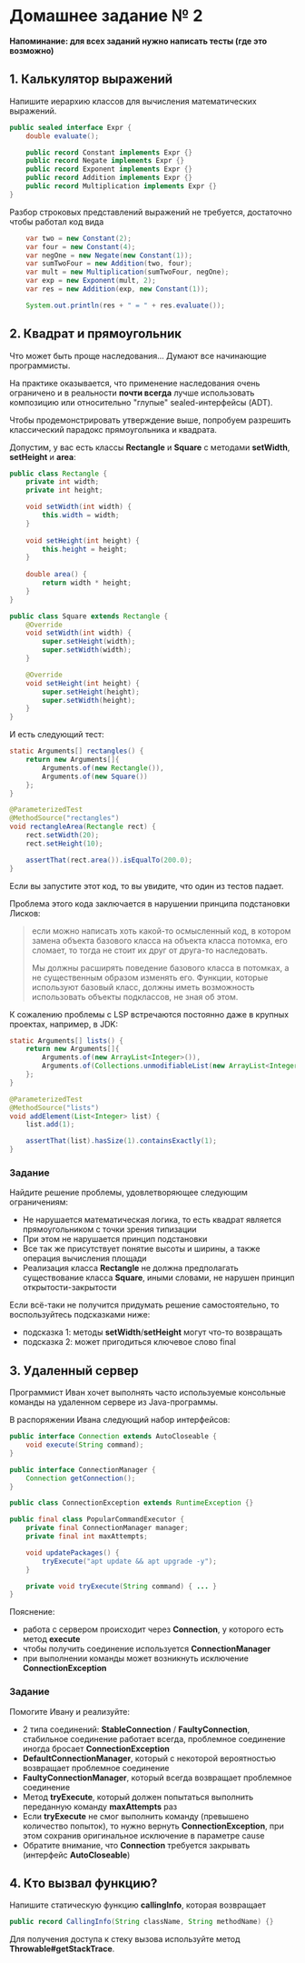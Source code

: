 Домашнее задание № 2
====================
**Напоминание: для всех заданий нужно написать тесты (где это возможно)**

## 1. Калькулятор выражений
Напишите иерархию классов для вычисления математических выражений.
```java
public sealed interface Expr {
    double evaluate();

    public record Constant implements Expr {}
    public record Negate implements Expr {}
    public record Exponent implements Expr {}
    public record Addition implements Expr {}
    public record Multiplication implements Expr {}
}
```
Разбор строковых представлений выражений не требуется, достаточно чтобы работал код вида
```java
    var two = new Constant(2);
    var four = new Constant(4);
    var negOne = new Negate(new Constant(1));
    var sumTwoFour = new Addition(two, four);
    var mult = new Multiplication(sumTwoFour, negOne);
    var exp = new Exponent(mult, 2);
    var res = new Addition(exp, new Constant(1));

    System.out.println(res + " = " + res.evaluate());
```

## 2. Квадрат и прямоугольник
Что может быть проще наследования... Думают все начинающие программисты.

На практике оказывается, что применение наследования очень ограничено и в 
реальности **почти всегда** лучше использовать композицию или относительно 
"глупые" sealed-интерфейсы (ADT).

Чтобы продемонстрировать утверждение выше, попробуем разрешить классический 
парадокс прямоугольника и квадрата.

Допустим, у вас есть классы **Rectangle** и **Square** с методами **setWidth**, **setHeight** и 
**area**:

```java
public class Rectangle {  
    private int width;  
    private int height;

    void setWidth(int width) {  
        this.width = width;  
    }  
  
    void setHeight(int height) {  
        this.height = height;  
    }  
  
    double area() {  
        return width * height;  
    }  
}

public class Square extends Rectangle {  
    @Override  
    void setWidth(int width) {  
        super.setHeight(width);  
        super.setWidth(width);  
    }

    @Override  
    void setHeight(int height) {  
        super.setHeight(height);  
        super.setWidth(height);  
    }  
}
```
И есть следующий тест:
```java
static Arguments[] rectangles() {  
    return new Arguments[]{
        Arguments.of(new Rectangle()),
        Arguments.of(new Square())
    };  
}

@ParameterizedTest  
@MethodSource("rectangles")  
void rectangleArea(Rectangle rect) {  
    rect.setWidth(20);  
    rect.setHeight(10);

    assertThat(rect.area()).isEqualTo(200.0);  
}
```
Если вы запустите этот код, то вы увидите, что один из тестов падает.

Проблема этого кода заключается в нарушении принципа подстановки Лисков:

> если можно написать хоть какой-то осмысленный код, в котором замена объекта
> базового класса на объекта класса потомка, его сломает, то тогда не стоит их
> друг от друга-то наследовать.
> 
> Мы должны расширять поведение базового класса в потомках, а не существенным 
> образом изменять его. Функции, которые используют базовый класс, должны иметь 
> возможность использовать объекты подклассов, не зная об этом.

К сожалению проблемы с LSP встречаются постоянно даже в крупных проектах, например, в JDK:

```java
static Arguments[] lists() {  
    return new Arguments[]{  
        Arguments.of(new ArrayList<Integer>()),  
        Arguments.of(Collections.unmodifiableList(new ArrayList<Integer>()))  
    };  
}

@ParameterizedTest  
@MethodSource("lists")  
void addElement(List<Integer> list) {  
    list.add(1);

    assertThat(list).hasSize(1).containsExactly(1);  
}
```
### Задание

Найдите решение проблемы, удовлетворяющее следующим ограничениям:

* Не нарушается математическая логика, то есть квадрат является прямоугольником с точки зрения типизации
* При этом не нарушается принцип подстановки
* Все так же присутствует понятие высоты и ширины, а также операция вычисления площади
* Реализация класса **Rectangle** не должна предполагать существование класса **Square**, иными словами, не нарушен принцип открытости-закрытости


Если всё-таки не получится придумать решение самостоятельно, то воспользуйтесь подсказками ниже:

* подсказка 1: методы **setWidth**/**setHeight** могут что-то возвращать
* подсказка 2: может пригодиться ключевое слово final

## 3. Удаленный сервер

Программист Иван хочет выполнять часто используемые консольные команды 
на удаленном сервере из Java-программы.

В распоряжении Ивана следующий набор интерфейсов:
```java
public interface Connection extends AutoCloseable {
    void execute(String command);
}

public interface ConnectionManager {
    Connection getConnection();
}

public class ConnectionException extends RuntimeException {}

public final class PopularCommandExecutor {
    private final ConnectionManager manager;
    private final int maxAttempts;

    void updatePackages() {
        tryExecute("apt update && apt upgrade -y");
    }

    private void tryExecute(String command) { ... }
}
```
Пояснение:

* работа с сервером происходит через **Connection**, у которого есть метод **execute**
* чтобы получить соединение используется **ConnectionManager**
* при выполнении команды может возникнуть исключение **ConnectionException**

### Задание

Помогите Ивану и реализуйте:

* 2 типа соединений: **StableConnection** / **FaultyConnection**, 
стабильное соединение работает всегда, проблемное соединение иногда 
бросает **ConnectionException**
* **DefaultConnectionManager**, который с некоторой вероятностью 
возвращает проблемное соединение
* **FaultyConnectionManager**, который всегда возвращает проблемное соединение
* Метод **tryExecute**, который должен попытаться выполнить 
переданную команду **maxAttempts** раз
* Если **tryExecute** не смог выполнить команду (превышено количество попыток), 
то нужно вернуть **ConnectionException**, при этом сохранив оригинальное 
исключение в параметре cause
* Обратите внимание, что **Connection** требуется закрывать (интерфейс **AutoCloseable**)

## 4. Кто вызвал функцию?

Напишите статическую функцию **callingInfo**, которая возвращает

```java
public record CallingInfo(String className, String methodName) {}
```
Для получения доступа к стеку вызова используйте метод **Throwable#getStackTrace**.
